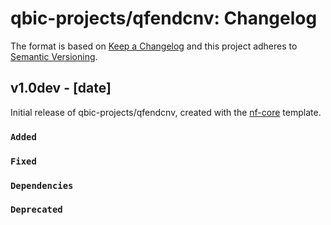 # qbic-projects/qfendcnv: Changelog

The format is based on [Keep a Changelog](https://keepachangelog.com/en/1.0.0/)
and this project adheres to [Semantic Versioning](https://semver.org/spec/v2.0.0.html).

## v1.0dev - [date]

Initial release of qbic-projects/qfendcnv, created with the [nf-core](https://nf-co.re/) template.

### `Added`

### `Fixed`

### `Dependencies`

### `Deprecated`
